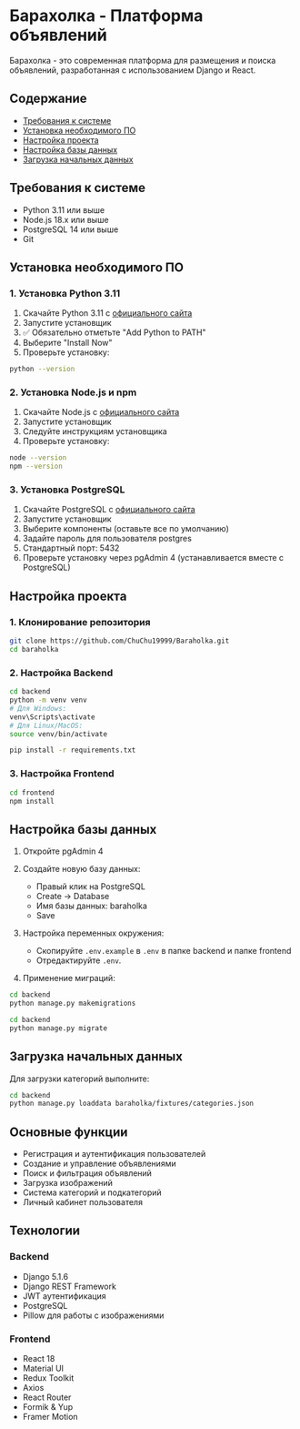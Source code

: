 # Барахолка - Платформа объявлений

Барахолка - это современная платформа для размещения и поиска объявлений, разработанная с использованием Django и React.

## Содержание
- [Требования к системе](#требования-к-системе)
- [Установка необходимого ПО](#установка-необходимого-по)
- [Настройка проекта](#настройка-проекта)
- [Настройка базы данных](#настройка-базы-данных)
- [Загрузка начальных данных](#загрузка-начальных-данных)

## Требования к системе

- Python 3.11 или выше
- Node.js 18.x или выше
- PostgreSQL 14 или выше
- Git

## Установка необходимого ПО

### 1. Установка Python 3.11
1. Скачайте Python 3.11 с [официального сайта](https://www.python.org/downloads/)
2. Запустите установщик
3. ✅ Обязательно отметьте "Add Python to PATH"
4. Выберите "Install Now"
5. Проверьте установку:
```bash
python --version
```

### 2. Установка Node.js и npm
1. Скачайте Node.js с [официального сайта](https://nodejs.org/)
2. Запустите установщик
3. Следуйте инструкциям установщика
4. Проверьте установку:
```bash
node --version
npm --version
```

### 3. Установка PostgreSQL
1. Скачайте PostgreSQL с [официального сайта](https://www.postgresql.org/download/)
2. Запустите установщик
3. Выберите компоненты (оставьте все по умолчанию)
4. Задайте пароль для пользователя postgres
5. Стандартный порт: 5432
6. Проверьте установку через pgAdmin 4 (устанавливается вместе с PostgreSQL)

## Настройка проекта

### 1. Клонирование репозитория
```bash
git clone https://github.com/ChuChu19999/Baraholka.git
cd baraholka
```

### 2. Настройка Backend
```bash
cd backend
python -m venv venv
# Для Windows:
venv\Scripts\activate
# Для Linux/MacOS:
source venv/bin/activate

pip install -r requirements.txt
```

### 3. Настройка Frontend
```bash
cd frontend
npm install
```

## Настройка базы данных

1. Откройте pgAdmin 4
2. Создайте новую базу данных:
   - Правый клик на PostgreSQL
   - Create → Database
   - Имя базы данных: baraholka
   - Save

3. Настройка переменных окружения:
   - Скопируйте `.env.example` в `.env` в папке backend и папке frontend
   - Отредактируйте `.env`.

4. Применение миграций:
```bash
cd backend
python manage.py makemigrations
```

```bash
cd backend
python manage.py migrate
```

## Загрузка начальных данных

Для загрузки категорий выполните:
```bash
cd backend
python manage.py loaddata baraholka/fixtures/categories.json
```

## Основные функции

- Регистрация и аутентификация пользователей
- Создание и управление объявлениями
- Поиск и фильтрация объявлений
- Загрузка изображений
- Система категорий и подкатегорий
- Личный кабинет пользователя

## Технологии

### Backend
- Django 5.1.6
- Django REST Framework
- JWT аутентификация
- PostgreSQL
- Pillow для работы с изображениями

### Frontend
- React 18
- Material UI
- Redux Toolkit
- Axios
- React Router
- Formik & Yup
- Framer Motion
